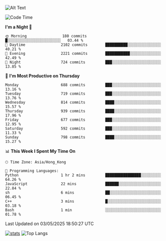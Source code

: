 ![Alt Text](https://media.tenor.com/3Gehha8RO-sAAAAC/goose-dance.gif)

<!--START_SECTION:waka-->
![Code Time](http://img.shields.io/badge/Code%20Time-446%20hrs%2040%20mins-blue)

**I'm a Night 🦉** 

```text
🌞 Morning                180 commits         █░░░░░░░░░░░░░░░░░░░░░░░░   03.44 % 
🌆 Daytime                2102 commits        ██████████░░░░░░░░░░░░░░░   40.21 % 
🌃 Evening                2221 commits        ███████████░░░░░░░░░░░░░░   42.49 % 
🌙 Night                  724 commits         ███░░░░░░░░░░░░░░░░░░░░░░   13.85 % 
```
📅 **I'm Most Productive on Thursday** 

```text
Monday                   688 commits         ███░░░░░░░░░░░░░░░░░░░░░░   13.16 % 
Tuesday                  719 commits         ███░░░░░░░░░░░░░░░░░░░░░░   13.76 % 
Wednesday                814 commits         ████░░░░░░░░░░░░░░░░░░░░░   15.57 % 
Thursday                 939 commits         ████░░░░░░░░░░░░░░░░░░░░░   17.96 % 
Friday                   677 commits         ███░░░░░░░░░░░░░░░░░░░░░░   12.95 % 
Saturday                 592 commits         ███░░░░░░░░░░░░░░░░░░░░░░   11.33 % 
Sunday                   798 commits         ████░░░░░░░░░░░░░░░░░░░░░   15.27 % 
```


📊 **This Week I Spent My Time On** 

```text
🕑︎ Time Zone: Asia/Hong_Kong

💬 Programming Languages: 
Python                   1 hr 2 mins         ████████████████░░░░░░░░░   64.26 % 
JavaScript               22 mins             ██████░░░░░░░░░░░░░░░░░░░   22.84 % 
sh                       6 mins              ██░░░░░░░░░░░░░░░░░░░░░░░   06.45 % 
C++                      3 mins              █░░░░░░░░░░░░░░░░░░░░░░░░   03.18 % 
Bash                     1 min               ░░░░░░░░░░░░░░░░░░░░░░░░░   01.78 % 
```


 Last Updated on 03/05/2025 18:50:27 UTC
<!--END_SECTION:waka-->
[![stats](https://github-readme-stats-rose-phi.vercel.app/api?username=jxncted&count_private=true)](https://github.com/jxncted/github-readme-stats)
![Top Langs](https://github-readme-stats-rose-phi.vercel.app/api/top-langs/?username=jxncted\&layout=compact&hide=c,assembly,jupyter%20notebook)
